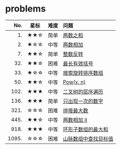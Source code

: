 # problems

 | No.    | 星标   | 难度 | 问题 |
 | -:     | :-:    |  :-:  | :-   |
 | 1.     | ★★☆ | 简单 | [两数之和](https://leetcode-cn.com/problems/two-sum/) |
 | 2.     | ★☆☆ | 中等 | [两数相加](https://leetcode-cn.com/problems/add-two-numbers/) |
 | 7.     | ★★☆ | 简单 | [整数反转](https://leetcode-cn.com/problems/reverse-integer/) |
 | 32.    | ★★☆ | 困难 | [最长有效括号](https://leetcode-cn.com/problems/longest-valid-parentheses/) |
 | 33.    | ★☆☆ | 中等 | [搜索旋转排序数组](https://leetcode-cn.com/problems/search-in-rotated-sorted-array/) |
 | 50.    | ★★☆ | 中等 | [Pow(x, n)](https://leetcode-cn.com/problems/powx-n/) |
 | 102.   | ★★★ | 中等 | [二叉树的层序遍历](https://leetcode-cn.com/problems/binary-tree-level-order-traversal/) |
 | 136.   | ★★★ | 简单 | [只出现一次的数字](https://leetcode-cn.com/problems/single-number/) |
 | 321.   | ☆☆☆ | 困难 | [拼接最大数](https://leetcode-cn.com/problems/create-maximum-number/) |
 | 445.   | ★★☆ | 中等 | [两数相加 II](https://leetcode-cn.com/problems/add-two-numbers-ii/) |
 | 918.   | ★★★ | 中等 | [环形子数组的最大和](https://leetcode-cn.com/problems/maximum-sum-circular-subarray/) |
 | 1095.  | ☆☆☆ | 困难 | [山脉数组中查找目标值](https://leetcode-cn.com/problems/find-in-mountain-array/) |
